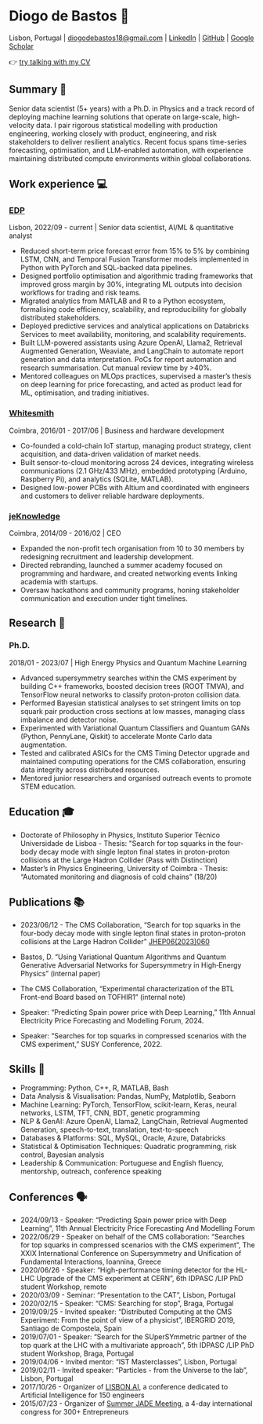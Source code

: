 # Diogo de Bastos 👋

Lisbon, Portugal | diogodebastos18@gmail.com | [LinkedIn](https://www.linkedin.com/in/diogodebastos) | [GitHub](https://github.com/diogodebastos) | [Google Scholar](https://scholar.google.com/citations?user=6f2lV5YAAAAJ&hl=en)

👉 [try talking with my CV](https://diogodebastos.vercel.app/)

## Summary 📜 
Senior data scientist (5+ years) with a Ph.D. in Physics and a track record of deploying machine learning solutions that operate on large-scale, high-velocity data. I pair rigorous statistical modelling with production engineering, working closely with product, engineering, and risk stakeholders to deliver resilient analytics. Recent focus spans time-series forecasting, optimisation, and LLM-enabled automation, with experience maintaining distributed compute environments within global collaborations.

## Work experience 💻 
### [EDP](http://www.edp.com)
Lisbon, 2022/09 - current | Senior data scientist, AI/ML & quantitative analyst

- Reduced short-term price forecast error from 15% to 5% by combining LSTM, CNN, and Temporal Fusion Transformer models implemented in Python with PyTorch and SQL-backed data pipelines.
- Designed portfolio optimisation and algorithmic trading frameworks that improved gross margin by 30%, integrating ML outputs into decision workflows for trading and risk teams.
- Migrated analytics from MATLAB and R to a Python ecosystem, formalising code efficiency, scalability, and reproducibility for globally distributed stakeholders.
- Deployed predictive services and analytical applications on Databricks Services to meet availability, monitoring, and scalability requirements.
- Built LLM-powered assistants using Azure OpenAI, Llama2, Retrieval Augmented Generation, Weaviate, and LangChain to automate report generation and data interpretation. PoCs for report automation and research summarisation. Cut manual review time by >40%.
- Mentored colleagues on MLOps practices, supervised a master’s thesis on deep learning for price forecasting, and acted as product lead for ML, optimisation, and trading initiatives.

### [Whitesmith](https://www.whitesmith.co/)
Coimbra, 2016/01 - 2017/06 | Business and hardware development

- Co-founded a cold-chain IoT startup, managing product strategy, client acquisition, and data-driven validation of market needs.
- Built sensor-to-cloud monitoring across 24 devices, integrating wireless communications (2.1 GHz/433 MHz), embedded prototyping (Arduino, Raspberry Pi), and analytics (SQLite, MATLAB).
- Designed low-power PCBs with Altium and coordinated with engineers and customers to deliver reliable hardware deployments.

### [jeKnowledge](https://jeknowledge.pt/)
Coimbra, 2014/09 - 2016/02 | CEO

- Expanded the non-profit tech organisation from 10 to 30 members by redesigning recruitment and leadership development.
- Directed rebranding, launched a summer academy focused on programming and hardware, and created networking events linking academia with startups.
- Oversaw hackathons and community programs, honing stakeholder communication and execution under tight timelines.

## Research 🔬 

### Ph.D.
2018/01 - 2023/07 | High Energy Physics and Quantum Machine Learning

- Advanced supersymmetry searches within the CMS experiment by building C++ frameworks, boosted decision trees (ROOT TMVA), and TensorFlow neural networks to classify proton-proton collision data.
- Performed Bayesian statistical analyses to set stringent limits on top squark pair production cross sections at low masses, managing class imbalance and detector noise.
- Experimented with Variational Quantum Classifiers and Quantum GANs (Python, PennyLane, Qiskit) to accelerate Monte Carlo data augmentation.
- Tested and calibrated ASICs for the CMS Timing Detector upgrade and maintained computing operations for the CMS collaboration, ensuring data integrity across distributed resources.
- Mentored junior researchers and organised outreach events to promote STEM education.

## Education 🎓 

- Doctorate of Philosophy in Physics, Instituto Superior Técnico Universidade de Lisboa - Thesis: "Search for top squarks in the four-body decay mode with single lepton final states in proton-proton collisions at the Large Hadron Collider (Pass with Distinction)
- Master’s in Physics Engineering, University of Coimbra - Thesis: “Automated monitoring and diagnosis of cold chains” (18/20)

## Publications 📚

- 2023/06/12 - The CMS Collaboration,
“Search for top squarks in the four-body
decay mode with single lepton final states in proton-proton collisions at the Large Hadron Collider” [JHEP06(2023)060](https://doi.org/10.1007/JHEP06(2023)060)

- Bastos, D.
“Using Variational Quantum Algorithms and Quantum
Generative Adversarial Networks for Supersymmetry in High‑Energy Physics”
(internal paper)

- The CMS Collaboration,
“Experimental characterization of the BTL Front-end
Board based on TOFHIR1” (internal note)

- Speaker: “Predicting Spain power price with Deep Learning,” 11th Annual Electricity Price Forecasting and Modelling Forum, 2024.

- Speaker: “Searches for top squarks in compressed scenarios with the CMS experiment,” SUSY Conference, 2022.

## Skills 💫 

- Programming: Python, C++, R, MATLAB, Bash
- Data Analysis & Visualisation: Pandas, NumPy, Matplotlib, Seaborn
- Machine Learning: PyTorch, TensorFlow, scikit-learn, Keras, neural networks, LSTM, TFT, CNN, BDT, genetic programming
- NLP & GenAI: Azure OpenAI, Llama2, LangChain, Retrieval Augmented Generation, speech-to-text, translation, text-to-speech
- Databases & Platforms: SQL, MySQL, Oracle, Azure, Databricks
- Statistical & Optimisation Techniques: Quadratic programming, risk control, Bayesian analysis
- Leadership & Communication: Portuguese and English fluency, mentorship, outreach, conference speaking

## Conferences 🗣 

- 2024/09/13 - Speaker: “Predicting Spain power price with Deep Learning”, 11th Annual Electricity Price Forecasting And Modelling Forum
- 2022/06/29 - Speaker on behalf of the CMS collaboration: “Searches for top squarks in compressed scenarios with the CMS experiment”, The XXIX International Conference on Supersymmetry and Unification of Fundamental Interactions, Ioannina, Greece
- 2020/06/26 - Speaker: “High-performance timing detector for the HL-LHC Upgrade of the CMS experiment at CERN”, 6th IDPASC /LIP PhD student Workshop, remote
- 2020/03/09 - Seminar: “Presentation to the CAT”, Lisbon, Portugal
- 2020/02/15 - Speaker: “CMS: Searching for stop”, Braga, Portugal
- 2019/09/25 - Invited speaker: “Distributed Computing at the CMS Experiment: From the point of view of a physicist”, IBERGRID 2019, Santiago de Compostela, Spain
- 2019/07/01 - Speaker: “Search for the SUperSYmmetric partner of the top quark at the LHC with a multivariate approach”, 5th IDPASC /LIP PhD student Workshop, Braga, Portugal
- 2019/04/06 - Invited mentor: “IST Masterclasses”, Lisbon, Portugal
- 2019/02/11 - Invited speaker: “Particles - from the Universe to the lab”, Lisbon, Portugal
- 2017/10/26 - Organizer of [LISBON.AI](https://web.archive.org/web/20221006040617/http://lisbon.ai/), a conference dedicated to Artificial Intelligence for 150 engineers
- 2015/07/23 - Organizer of [Summer JADE Meeting](https://youtu.be/GkxUpzfNlMA), a 4-day international congress for 300+ Entrepreneurs
